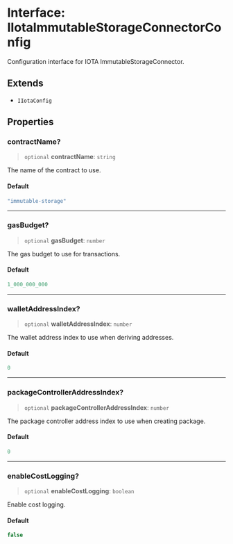 # Interface: IIotaImmutableStorageConnectorConfig

Configuration interface for IOTA ImmutableStorageConnector.

## Extends

- `IIotaConfig`

## Properties

### contractName?

> `optional` **contractName**: `string`

The name of the contract to use.

#### Default

```ts
"immutable-storage"
```

***

### gasBudget?

> `optional` **gasBudget**: `number`

The gas budget to use for transactions.

#### Default

```ts
1_000_000_000
```

***

### walletAddressIndex?

> `optional` **walletAddressIndex**: `number`

The wallet address index to use when deriving addresses.

#### Default

```ts
0
```

***

### packageControllerAddressIndex?

> `optional` **packageControllerAddressIndex**: `number`

The package controller address index to use when creating package.

#### Default

```ts
0
```

***

### enableCostLogging?

> `optional` **enableCostLogging**: `boolean`

Enable cost logging.

#### Default

```ts
false
```
